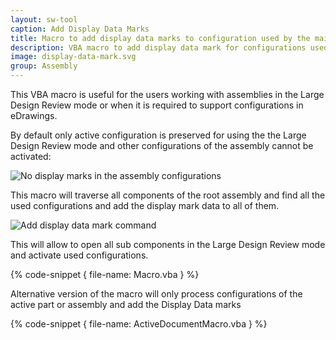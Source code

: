 ```yaml
---
layout: sw-tool
caption: Add Display Data Marks
title: Macro to add display data marks to configuration used by the main SOLIDWORKS assembly
description: VBA macro to add display data mark for configurations used in Large assembly to be opened in Large Design Review Mode or eDrawings
image: display-data-mark.svg
group: Assembly
---
```

This VBA macro is useful for the users working with assemblies in the Large Design Review mode or when it is required to support configurations in eDrawings.

By default only active configuration is preserved for using the the Large Design Review mode and other configurations of the assembly cannot be activated:

![No display marks in the assembly configurations](configuration-no-display-marks.png)

This macro will traverse all components of the root assembly and find all the used configurations and add the display mark data to all of them.

![Add display data mark command](add-display-data-mark.png)

This will allow to open all sub components in the Large Design Review mode and activate used configurations.

{% code-snippet { file-name: Macro.vba } %}

Alternative version of the macro will only process configurations of the active part or assembly and add the Display Data marks

{% code-snippet { file-name: ActiveDocumentMacro.vba } %}
